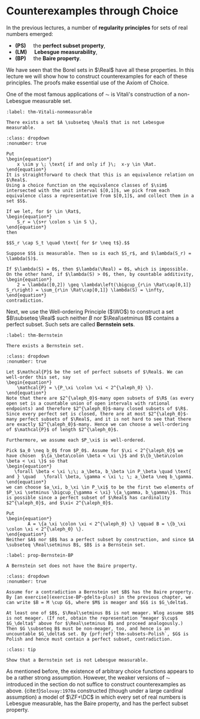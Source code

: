 # Counterexamples through Choice

In the previous lectures, a number of **regularity principles** for sets of real numbers emerged:
- **(PS)** &nbsp;&nbsp;&nbsp; the **perfect subset property**,
- **(LM)** &nbsp;&nbsp;&nbsp; **Lebesgue measurability**,
- **(BP)**  &nbsp;&nbsp;&nbsp; the **Baire property**.

We have seen that the Borel sets in $\Real$ have all these properties. In this lecture we will show how to construct counterexamples for each of these principles. The proofs make essential use of the Axiom of Choice.

One of the most famous applications of $\AC$ is Vitali's construction of a non-Lebesgue measurable set.

```{prf:theorem} $\AC$
:label: thm-Vitali-nonmeasurable

There exists a set $A \subseteq \Real$ that is not Lebesgue measurable.
```

```{prf:proof}
:class: dropdown
:nonumber: true

Put
\begin{equation*}
    x \sim y \; \text{ if and only if }\;  x-y \in \Rat.
\end{equation*}
It is straightforward to check that this is an equivalence relation on $\Real$.
Using a choice function on the equivalence classes of $\sim$ intersected with the unit interval $[0,1]$, we pick from each equivalence class a representative from $[0,1]$, and collect them in a set $S$.

If we let, for $r \in \Rat$,
\begin{equation*}
    S_r = \{s+r \colon s \in S \},
\end{equation*}
then 

$$S_r \cap S_t \quad \text{ for $r \neq t$}.$$
    
Suppose $S$ is measurable. Then so is each $S_r$, and $\lambda(S_r) = \lambda(S)$.

If $\lambda(S) = 0$, then $\lambda(\Real) = 0$, which is impossible.
On the other hand, if $\lambda(S) > 0$, then, by countable additivity,
\begin{equation*}
    2 = \lambda([0,2]) \geq \lambda\left(\bigcup_{r\in \Rat\cap[0,1]} S_r\right) = \sum_{r\in \Rat\cap[0,1]} \lambda(S) = \infty,
\end{equation*} 
contradiction.
```

Next, we use the Well-ordering Principle ($\WO$) to construct a set $B\subseteq \Real$ such neither $B$ nor $\Real\setminus B$ contains a perfect subset. Such sets are called **Bernstein sets**.

```{prf:theorem} $\AC$ 
:label: thm-Bernstein

There exists a Bernstein set.
```

```{prf:proof}
:class: dropdown
:nonumber: true

Let $\mathcal{P}$ be the set of perfect subsets of $\Real$. We can well-order this set, say
\begin{equation*}
    \mathcal{P} = \{P_\xi \colon \xi < 2^{\aleph_0} \}.
\end{equation*}
Note that there are $2^{\aleph_0}$-many open subsets of $\R$ (as every open set is a countable union of open intervals with rational endpoints) and therefore $2^{\aleph_0}$-many closed subsets of $\R$. Since every perfect set is closed, there are at most $2^{\aleph_0}$-many perfect subsets of $\Real$, and it is not hard to see that there are exactly $2^{\aleph_0}$-many. Hence we can choose a well-ordering of $\mathcal{P}$ of length $2^{\aleph_0}$.

Furthermore, we assume each $P_\xi$ is well-ordered.

Pick $a_0 \neq b_0$ from $P_0$. Assume for $\xi < 2^{\aleph_0}$ we have chosen  $\{a_\beta\colon \beta < \xi \}$ and $\{b_\beta\colon \beta < \xi \}$ so that
\begin{equation*}
   \forall \beta < \xi \;\; a_\beta, b_\beta \in P_\beta \quad \text{ and } \quad   \forall \beta, \gamma < \xi \; \; a_\beta \neq b_\gamma. 
\end{equation*}
we can choose $a_\xi, b_\xi \in P_\xi$ to be the first two elements of $P_\xi \setminus \bigcup_{\gamma < \xi} \{a_\gamma, b_\gamma\}$. This is possible since a perfect subset of $\Real$ has cardinality $2^{\aleph_0}$, and $\xi< 2^{\aleph_0}$.

Put
\begin{equation*}
        A = \{a_\xi \colon \xi < 2^{\aleph_0} \} \qquad B = \{b_\xi \colon \xi < 2^{\aleph_0} \}.
\end{equation*}
Neither $A$ nor $B$ has a perfect subset by construction, and since $A \subseteq \Real\setminus B$, $B$ is a Bernstein set.
```

```{prf:proposition}
:label: prop-Bernstein-BP

A Bernstein set does not have the Baire property. 
```

```{prf:proof}
:class: dropdown
:nonumber: true

Assume for a contradiction a Bernstein set $B$ has the Baire property. By [an exercise](exercise-BP-gdelta-plus) in the previous chapter, we can write $B = M \cup G$, where $M$ is meager and $G$ is $G_\delta$.

At least one of $B$, $\Real\setminus B$ is not meager. Wlog assume $B$ is not meager. (If not, obtain the representation "meager $\cup$ $G_\delta$" above for $\Real\setminus B$ and proceed analogously.) Then $G \subseteq B$ must be non-meager, too, and hence is an uncountable $G_\delta$ set. By {prf:ref}`thm-subsets-Polish`, $G$ is Polish and hence must contain a perfect subset, contradiction.
```

```{admonition} Exercise
:class: tip

Show that a Bernstein set is not Lebesgue measurable.
```

As mentioned before, the existence of arbitrary choice functions appears to be a rather strong assumption.  However, the weaker versions of $\AC$ introduced in the section [](#AC) do not suffice to construct counterexamples as above. {cite:t}`Solovay:1970a` constructed (though under a large cardinal assumption) a model of $\ZF+\DC$ in which every set of real numbers is Lebesgue measurable, has the Baire property, and has the perfect subset property.
